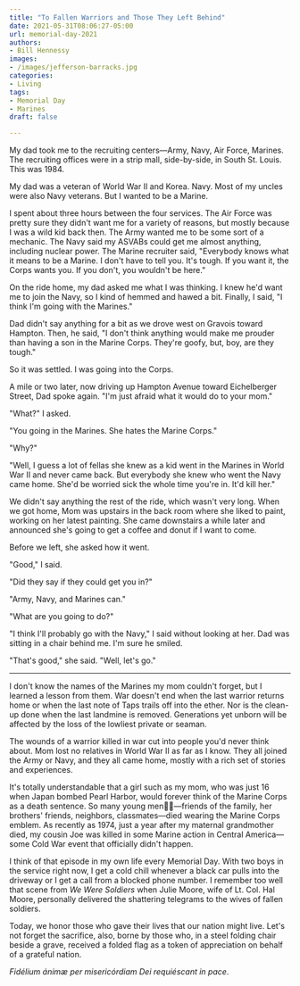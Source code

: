 ```yaml
---
title: "To Fallen Warriors and Those They Left Behind"
date: 2021-05-31T08:06:27-05:00
url: memorial-day-2021
authors: 
- Bill Hennessy
images: 
- /images/jefferson-barracks.jpg
categories: 
- Living
tags: 
- Memorial Day
- Marines
draft: false

---
```


My dad took me to the recruiting centers—Army, Navy, Air Force, Marines. The recruiting offices were in a strip mall, side-by-side, in South St. Louis. This was 1984. 

My dad was a veteran of World War II and Korea. Navy. Most of my uncles were also Navy veterans. But I wanted to be a Marine. 

I spent about three hours between the four services. The Air Force was pretty sure they didn't want me for a variety of reasons, but mostly because I was a wild kid back then. The Army wanted me to be some sort of a mechanic. The Navy said my ASVABs could get me almost anything, including nuclear power. The Marine recruiter said, "Everybody knows what it means to be a Marine. I don't have to tell you. It's tough. If you want it, the Corps wants you. If you don't, you wouldn't be here."

On the ride home, my dad asked me what I was thinking. I knew he'd want me to join the Navy, so I kind of hemmed and hawed a bit. Finally, I said, "I think I'm going with the Marines." 

Dad didn't say anything for a bit as we drove west on Gravois toward Hampton. Then, he said, "I don't think anything would make me prouder than having a son in the Marine Corps. They're goofy, but, boy, are they tough." 

So it was settled. I was going into the Corps. 

A mile or two later, now driving up Hampton Avenue toward Eichelberger Street, Dad spoke again. "I'm just afraid what it would do to your mom."

"What?" I asked.

"You going in the Marines. She hates the Marine Corps."

"Why?"

"Well, I guess a lot of fellas she knew as a kid went in the Marines in World War II and never came back. But everybody she knew who went the Navy came home. She'd be worried sick the whole time you're in. It'd kill her."

We didn't say anything the rest of the ride, which wasn't very long. When we got home, Mom was upstairs in the back room where she liked to paint, working on her latest painting. She came downstairs a while later and announced she's going to get a coffee and donut if I want to come. 

Before we left, she asked how it went. 

"Good," I said. 

"Did they say if they could get you in?"

"Army, Navy, and Marines can."

"What are you going to do?"

"I think I'll probably go with the Navy," I said without looking at her. Dad was sitting in a chair behind me. I'm sure he smiled.

"That's good," she said. "Well, let's go." 

---

I don't know the names of the Marines my mom couldn't forget, but I learned a lesson from them. War doesn't end when the last warrior returns home or when the last note of Taps trails off into the ether. Nor is the clean-up done when the last landmine is removed. Generations yet unborn will be affected by the loss of the lowliest private or seaman. 

The wounds of a warrior killed in war cut into people you'd never think about. Mom lost no relatives in World War II as far as I know. They all joined the Army or Navy, and they all came home, mostly with a rich set of stories and experiences. 

It's totally understandable that a girl such as my mom, who was just 16 when Japan bombed Pearl Harbor, would forever think of the Marine Corps as a death sentence. So many young men—friends of the family, her brothers' friends, neighbors, classmates—died wearing the Marine Corps emblem. As recently as 1974, just a year after my maternal grandmother died, my cousin Joe was killed in some Marine action in Central America—some Cold War event that officially didn't happen.

I think of that episode in my own life every Memorial Day. With two boys in the service right now, I get a cold chill whenever a black car pulls into the driveway or I get a call from a blocked phone number. I remember too well that scene from *We Were Soldiers* when Julie Moore, wife of Lt. Col. Hal Moore, personally delivered the shattering telegrams to the wives of fallen soldiers. 

Today, we honor those who gave their lives that our nation might live. Let's not forget the sacrifice, also, borne by those who, in a steel folding chair beside a grave, received a folded flag as a token of appreciation on behalf of a grateful nation. 

*Fidélium ánimæ per misericórdiam Dei requiéscant in pace*.